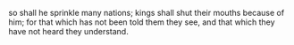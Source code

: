 so shall he sprinkle many nations; kings shall shut their mouths because of him; for that which has not been told them they see, and that which they have not heard they understand.
